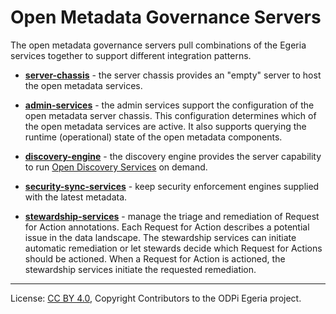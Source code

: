 <!-- SPDX-License-Identifier: CC-BY-4.0 -->
<!-- Copyright Contributors to the ODPi Egeria project. -->

# Open Metadata Governance Servers

The open metadata governance servers pull combinations of the Egeria services together to
support different integration patterns.

* **[server-chassis](server-chassis)** - the server chassis provides an "empty" server to host the open metadata
services.

* **[admin-services](admin-services)** - the admin services support the configuration of the open metadata server chassis.
This configuration determines which of the open metadata services are active.  It also supports
querying the runtime (operational) state of the open metadata components.

* **[discovery-engine](discovery-engine-services)** - the discovery engine provides the server
capability to run [Open Discovery Services](../frameworks/open-discovery-framework/docs/discovery-service.md)
on demand.

* **[security-sync-services](security-sync-services)** - keep security enforcement engines supplied with the
latest metadata.

* **[stewardship-services](stewardship-services)** - manage the triage and remediation of Request for
Action annotations.  Each Request for Action describes a potential issue in the data
landscape.  The stewardship services can initiate automatic remediation or
let stewards decide which Request for Actions should be actioned.
When a Request for Action is actioned, the stewardship services initiate the
requested remediation.




----
License: [CC BY 4.0](https://creativecommons.org/licenses/by/4.0/),
Copyright Contributors to the ODPi Egeria project.